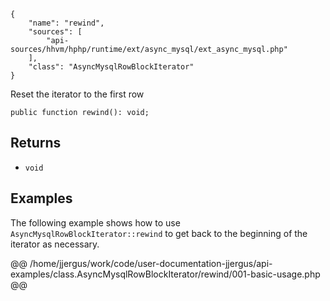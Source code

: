 ``` yamlmeta
{
    "name": "rewind",
    "sources": [
        "api-sources/hhvm/hphp/runtime/ext/async_mysql/ext_async_mysql.php"
    ],
    "class": "AsyncMysqlRowBlockIterator"
}
```




Reset the iterator to the first row




``` Hack
public function rewind(): void;
```




## Returns




+ ` void `




## Examples




The following example shows how to use ` AsyncMysqlRowBlockIterator::rewind ` to get back to the beginning of the iterator as necessary.







@@ /home/jjergus/work/code/user-documentation-jjergus/api-examples/class.AsyncMysqlRowBlockIterator/rewind/001-basic-usage.php @@
<!-- HHAPIDOC -->
